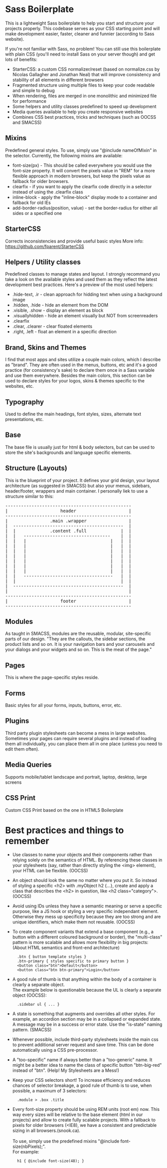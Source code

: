Sass Boilerplate
====================

This is a lightweight Sass boilerplate to help you start and structure your projects properly. This codebase serves as your CSS starting point and will make development easier, faster, cleaner and funnier (according to Sass website).

If you're not familiar with Sass, no problem! You can still use this boilerplate with plain CSS (you'll need to install Sass on your server though) and get lots of benefits:

* StarterCSS: a custom CSS normalizer/reset (based on normalize.css by Nicolas Gallagher and Jonathan Neal) that will improve consistency and stability of all elements in different browsers
* Fragmented structure using multiple files to keep your code readable and simple to debug
* When rendering, files are merged in one monolithic and minimized file for performance
* Some helpers and utility classes predefined to speed up development
* Media queries available to help you create responsive websites
* Combines CSS best practices, tricks and techniques (such as OOCSS and SMACSS)



Mixins
--------------------

Predefined general styles. To use, simply use "@include nameOfMixin" in the selector.
Currently, the following mixins are available:
* font-size(px) - This should be called everywhere you would use the font-size property. It will convert the pixels value in "REM" for a more flexible approach in modern browsers, but keep the pixels value as fallback for older browsers.
* clearfix - if you want to apply the clearfix code directly in a selector instead of using the .clearfix class
* inline-block - apply the "inline-block" display mode to a container and fallback for old IEs
* add-border-radius(position, value) - set the border-radius for either all sides or a specified one


StarterCSS
--------------------

Corrects inconsistencies and provide useful basic styles
More info: https://github.com/fparent/StarterCSS


Helpers / Utility classes
--------------------

Predefined classes to manage states and layout. I strongly recommand you take a look on the available styles and used them as they reflect the latest development best practices.
Here's a preview of the most used helpers:
* .hide-text, .ir - clean approach for hidding text when using a background image
* .hidden, .hide - hide an element from the DOM
* .visible, .show - display an element as block
* .visuallyhidden - hide an element visually but NOT from screenreaders
* .clearfix
* .clear, .clearer - clear floated elements
* .right, .left - float an element in a specific direction


Brand, Skins and Themes
--------------------

 I find that most apps and sites utilize a couple main colors, which I describe as "brand". They are often used in the menus, buttons, etc and it's a good practice (for consistency's sake) to declare them once in a Sass variable and use them everywhere.
 Besides the main colors, this section can be used to declare styles for your logos, skins & themes specific to the websites, etc.


Typography
--------------------

Used to define the main headings, font styles, sizes, alternate text presentations, etc.


Base
--------------------

The base file is usually just for html & body selectors, but can be used to store the site's backgrounds and language specific elements.


Structure (Layouts)
--------------------

This is the blueprint of your project. It defines your grid design, your layout architecture (as suggested in SMACSS) but also your menus, sidebars, header/footer, wrappers and main container.
I personally liek to use a structure similar to this:

<pre>
------------------------------------------------
|                    header                    |
------------------------------------------------
|                .main .wrapper                |
|  ------------------------------------------  |
|  |             .content .full             |  |
|  |   ---------------------------------    |  |
|  |   |                                |   |  |
|  |   |                                |   |  |
|  |   |                                |   |  |
|  |   |                                |   |  |
|  |   |                                |   |  |
|  |   |                                |   |  |
|  |   |                                |   |  |
|  |   ----------------------------------   |  |
|  |                                        |  |
|  ------------------------------------------  |
|                                              |
------------------------------------------------
|                    footer                    |
------------------------------------------------
</pre>


Modules
--------------------

As taught in SMACSS, modules are the reusable, modular, site-specific parts of our design. "They are the callouts, the sidebar sections, the product lists and so on. It is your navigation
bars and your carousels and your dialogs and your widgets and so on. This is the meat of the page." 


Pages
--------------------

This is where the page-specific styles reside.


Forms
--------------------

Basic styles for all your forms, inputs, buttons, error, etc.


Plugins
--------------------

Third party plugin stylesheets can become a mess in large websites. Sometimes your pages can require several plugins and instead of loading them all individually, you can place them all in one place (unless you need to edit them often). 


Media Queries
--------------------

Supports mobile/tablet landscape and portrait, laptop, desktop, large screens


CSS Print
--------------------

Custom CSS Print based on the one in HTML5 Boilerplate




Best practices and things to remember
====================

* Use classes to name your objects and their components rather than relying solely 
on the semantics of HTML. By referencing these classes in your stylesheets (say, 
rather than directly styling the &lt;img&gt; element), your HTML can be flexible. (OOCSS)


* An object should look the same no matter where you put it. So instead of styling 
a specific &lt;h2&gt; with .myObject h2 {...}, create and apply a class that describes the 
&lt;h2&gt; in question, like &lt;h2 class="category"&gt;. (OOCSS)


* Avoid using IDs unless they have a semantic meaning or serve a specific purpose,
like a JS hook or styling a very specific independant element. Otherwise they mess 
up specificity because they are too strong and are unique identifiers, which make 
them not reusable. (OOCSS)


* To create component variants that extend a base component (e.g., a button with 
a different coloured background or border), the "multi-class" pattern is more
scalable and allows more flexibility in big projects:
(About HTML semantics and front-end architecture)

        .btn { button template styles }
    	.btn-primary { styles specific to primary button }
    	<button class="btn">Default</button>
    	<button class="btn btn-primary">Login</button>

* A good rule of thumb is that anything within the body of a container is clearly a 
separate object.<br />The example below is questionable because the UL is clearly a separate 
object (OOCSS):

        .sidebar ul { ... }

* A state is something that augments and overrides all other styles. For example, 
an accordion section may be in a collapsed or expanded state. A message may be in a
success or error state. Use the "is-state" naming pattern. (SMACSS)


* Whenever possible, include third-party stylesheets inside the main css to prevent
additional server request and save time. This can be done automatically using a 
CSS pre-processor. 


* A "too-specific" name if always better than a "too-generic" name. It might be a
better idea to name the class of specific button "btn-big-red" instead of "btn".
(Help! My Stylesheets are a Mess!)


* Keep your CSS selectors short! To increase efficiency and reduces chances of 
selector breakage, a good rule of thumb is to use, when possible, a maximum of 
3 selectors:

        .module > .box .title


* Every font-size property should be using REM units (root em) now. This way
every sizes will be relative to the base element (html in our projects) and allow
to create fully scalable projects. With a fallback to pixels for older browsers
(&lt;IE8), we have a consistent and predictable sizing in all browsers.(snook.ca).
<br /><br />To use, simply use the predefined mixins "@include font-size(nbPixels);".
<br />For example:

        h1 { @include font-size(48); }
